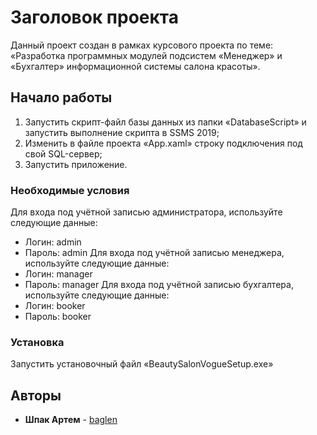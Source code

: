 # Заголовок проекта

Данный проект создан в рамках курсового проекта по теме: «Разработка программных модулей подсистем «Менеджер» и 	
	«Бухгалтер» информационной системы салона красоты».
  
## Начало работы

1. Запустить скрипт-файл базы данных из папки «DatabaseScript» и запустить выполнение скрипта в SSMS 2019;
2. Изменить в файле проекта «App.xaml» строку подключения под свой SQL-сервер;
3. Запустить приложение.

### Необходимые условия

Для входа под учётной записью администратора, используйте следующие данные:
  - Логин: admin
  - Пароль: admin
Для входа под учётной записью менеджера, используйте следующие данные:
  - Логин: manager
  - Пароль: manager
Для входа под учётной записью бухгалтера, используйте следующие данные:
  - Логин: booker
  - Пароль: booker
  
### Установка

Запустить установочный файл «BeautySalonVogueSetup.exe»

## Авторы

* **Шпак Артем**  - [baglen](https://github.com/baglen)

